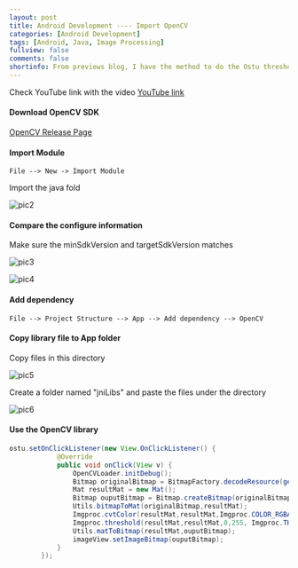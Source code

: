 ```yaml
---
layout: post
title: Android Development ---- Import OpenCV
categories: [Android Development]
tags: [Android, Java, Image Processing]
fullview: false
comments: false
shortinfo: From previews blog, I have the method to do the Ostu thresholding individually. This blog is going to talk about an easy way to do Ostu thresholding which is rely on the OpenCV library. I will demonstrate how to import the OpenCV library in Android and how to apply it to image Processing.
---
```

Check YouTube link with the video
[YouTube link]()

#### Download OpenCV SDK
[OpenCV Release Page](https://opencv.org/releases/)

#### Import Module
```
File --> New -> Import Module
```
Import the java fold

![pic2](https://raw.githubusercontent.com/scao7/dbyll/gh-pages/assets/media/androidRes/pic2.PNG)

#### Compare the configure information
Make sure the  minSdkVersion and targetSdkVersion matches

![pic3](https://raw.githubusercontent.com/scao7/dbyll/gh-pages/assets/media/androidRes/pic3.PNG)

![pic4](https://raw.githubusercontent.com/scao7/dbyll/gh-pages/assets/media/androidRes/pic4.PNG)

#### Add dependency

```
File --> Project Structure --> App --> Add dependency --> OpenCV
```
#### Copy library file to App folder
Copy files in this directory

![pic5](https://raw.githubusercontent.com/scao7/dbyll/gh-pages/assets/media/androidRes/pic5.PNG)

Create a folder named "jniLibs" and paste the files under the directory

![pic6](https://raw.githubusercontent.com/scao7/dbyll/gh-pages/assets/media/androidRes/pic6.PNG)

#### Use the OpenCV library

```java
ostu.setOnClickListener(new View.OnClickListener() {
            @Override
            public void onClick(View v) {
                OpenCVLoader.initDebug();
                Bitmap originalBitmap = BitmapFactory.decodeResource(getResources(),R.drawable.sample);
                Mat resultMat = new Mat();
                Bitmap ouputBitmap = Bitmap.createBitmap(originalBitmap.getWidth(),originalBitmap.getHeight(),Bitmap.Config.RGB_565);
                Utils.bitmapToMat(originalBitmap,resultMat);
                Imgproc.cvtColor(resultMat,resultMat,Imgproc.COLOR_RGBA2GRAY,0);
                Imgproc.threshold(resultMat,resultMat,0,255, Imgproc.THRESH_OTSU);
                Utils.matToBitmap(resultMat,ouputBitmap);
                imageView.setImageBitmap(ouputBitmap);
            }
        });
```
